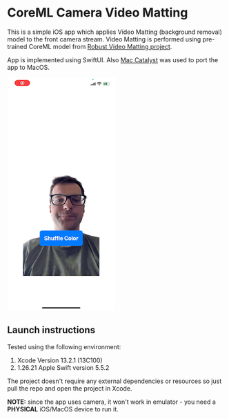 # CoreML Camera Video Matting

This is a simple iOS app which applies Video Matting (background removal) model to the front camera stream. Video Matting is performed using pre-trained CoreML model from [Robust Video Matting project](https://github.com/PeterL1n/RobustVideoMatting).

App is implemented using SwiftUI. Also [Mac Catalyst](https://developer.apple.com/mac-catalyst/) was used to port the app to MacOS.


![](images/sample.gif)

## Launch instructions

Tested using the following environment:
1) Xcode Version 13.2.1 (13C100)
2) 1.26.21 Apple Swift version 5.5.2

The project doesn't require any external dependencies or resources so just pull the repo and open the project in Xcode.

<b>NOTE:</b> since the app uses camera, it won't work in emulator - you need a <b>PHYSICAL</b> iOS/MacOS device to run it.

